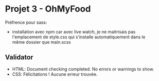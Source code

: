 # Projet 3 - OhMyFood

Préfrence pour sass:
- installation avec npm car avec live watch, je ne maitrisais pas l'emplacement de style.css qui s'installe automatiquement dans le même dossier que main.scss

## Validator

- HTML: Document checking completed. No errors or warnings to show.
- CSS: Félicitations ! Aucune erreur trouvée.